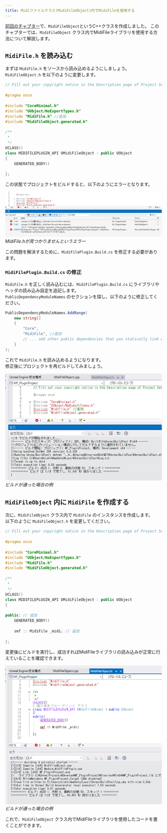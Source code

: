 ```yaml
---
title: Midiファイルクラス(MidiFileObject)内でMidiFileを使用する
---
```


[前回のチャプター](/books/ue_midi_file_plugin/07.md)で、`MidiFileObject`というC++クラスを作成しました。
このチャプターでは、`MidiFileObject` クラス内でMidiFileライブラリを使用する方法について解説します。

## `MidiFile.h` を読み込む

まずは `MidiFile.h` をソースから読み込めるようにしましょう。`MidiFileObject.h` を以下のように変更します。

```cpp
// Fill out your copyright notice in the Description page of Project Settings.

#pragma once

#include "CoreMinimal.h"
#include "UObject/NoExportTypes.h"
#include "MidiFile.h" //追加
#include "MidiFileObject.generated.h"

/**
 * 
 */
UCLASS()
class MIDIFILEPLUGIN_API UMidiFileObject : public UObject
{
	GENERATED_BODY()
	
};
```

この状態でプロジェクトをビルドすると、以下のようにエラーとなります。

![MidiFile.hが見つかりませんというエラー](/images/books/ue_midi_file_plugin/08/01.png)
*MidiFile.hが見つかりませんというエラー*

この問題を解決するために、`MidiFilePlugin.Build.cs` を修正する必要があります。

### `MidiFilePlugin.Build.cs` の修正

`MidiFile.h` を正しく読み込むには、`MidiFilePlugin.Build.cs` にライブラリやヘッダの読み込み設定を追記します。  
`PublicDependencyModuleNames` のセクションを探し、以下のように修正してください。


```cs
PublicDependencyModuleNames.AddRange(
	new string[]
	{
		"Core",
		"MidiFile", //追加
		// ... add other public dependencies that you statically link with here ...
	}
);
```

これで `MidiFile.h` を読み込めるようになります。  
修正後にプロジェクトを再ビルドしてみましょう。

![ビルドが通った場合の例](/images/books/ue_midi_file_plugin/08/02.png)
*ビルドが通った場合の例*

## `MidiFileObject` 内に `MidiFile` を作成する

次に、`MidiFileObject` クラス内で `MidiFile` のインスタンスを作成します。  
以下のように `MidiFileObject.h` を変更してください。

```cpp
// Fill out your copyright notice in the Description page of Project Settings.

#pragma once

#include "CoreMinimal.h"
#include "UObject/NoExportTypes.h"
#include "MidiFile.h"
#include "MidiFileObject.generated.h"

/**
 * 
 */
UCLASS()
class MIDIFILEPLUGIN_API UMidiFileObject : public UObject
{

public: // 追加
	GENERATED_BODY()

    smf :: MidiFile _midi; // 追加
	
};
```

変更後にビルドを実行し、成功すればMidiFileライブラリの読み込みが正常に行えていることを確認できます。

![ビルドが通った場合の例](/images/books/ue_midi_file_plugin/08/03.png)
*ビルドが通った場合の例*

これで、`MidiFileObject` クラス内でMidiFileライブラリを使用したコードを書くことができます。
